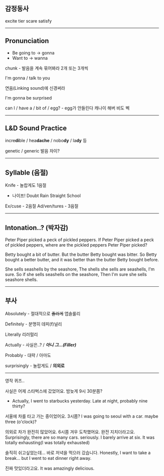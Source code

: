 ## 감정동사
excite
tier
scare
satisfy

---
## Pronunciation
- Be going to -> gonna
- Want to -> wanna

chunk - 발음을 계속 묶어봐라
2개 또는 3개씩

I'm gonna / talk to you

연음(Linking sound)에 신경써라

I'm gonna be surprised

can I / have a / bit of / egg? - egg가 안들린다
캐나이   해버     비도     벡

---
## L&D Sound Practice
incre**di**ble / hea**dache** / nobo**dy** / la**dy** 등

genetic / generic 발음 차이?

---
## Syllable (음절)
Knife - 놀랍게도 1음절
- 나이프!
Doubt
Rain
Straight
School

Ex/cuse - 2음절
Ad/ven/tures - 3음절

---
## Intonation..? (박자감)

Peter Piper picked a peck of pickled peppers.
If Peter Piper picked a peck of pickled peppers,
where are the pickled peppers Peter Piper picked?

Betty bought a bit of butter. 
But the butter Betty bought was bitter.
So Betty bought a better butter,
and it was better than the butter Betty bought before.

She sells seashells by the seashore,
The shells she sells are seashells, I'm sure.
So if she sells seashells on the seashore,
Then I'm sure she sells seashore shells.

---
## 부사
Absolutely - 절대적으로 ~~졸라게~~
앱솔룰리

Definitely - 분명히
데피(f)널리

Literally
리러럴리

Actually - 사실은..? / ***아니 그...(Filler)***

Probably - 대략 / 아마도

surprisingly - 놀랍게도 / **의외로**

---

영작 퀴즈..

사실은 어제 스타벅스에 갔었어요. 밤늦게 9시 30분쯤?
- Actually, I went to starbucks yesterday. Late at night, probably nine thirty?

서울에 차를 타고 가는 중이었어요. 3시쯤?
I was going to seoul with a car. maybe three (o'clock)?

의외로 차가 완전히 많았어요. 6시쯤 겨우 도착했어요. 완전 지치더라고요.
Surprisingly, there are so many cars. seriously. I barely arrive at six. It was totally exhausting(I was totally exhausted)

솔직히 쉬고싶었는데... 바로 저녁을 먹으러 갔습니다.
Honestly, I want to take a break... but I went to eat dinner right away.

진짜 맛있더라고요.
It was amazingly delicious.
